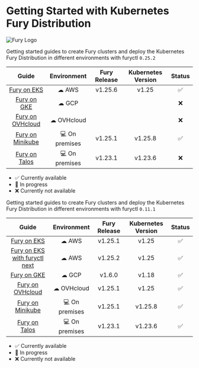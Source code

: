 # Getting Started with Kubernetes Fury Distribution

![Fury Logo](./utils/images/fury_logo.png)

Getting started guides to create Fury clusters and deploy the Kubernetes Fury Distribution in different environments with furyctl `0.25.2`

|                         Guide                         |  Environment   | Fury Release | Kubernetes Version |       Status       |
|:-----------------------------------------------------:|:--------------:|:------------:|:------------------:|:------------------:|
|         [Fury on EKS](fury-on-eks/README.md)          |     ☁ AWS      |   v1.25.6    |       v1.25        | :white_check_mark: |
|         [Fury on GKE](fury-on-gke/README.md)          |     ☁ GCP      |              |                    |        :x:         |
|    [Fury on OVHcloud](fury-on-ovhcloud/README.md)     |   ☁ OVHcloud   |              |                    |        :x:         |
|    [Fury on Minikube](fury-on-minikube/README.md)     | 💻 On premises |   v1.25.1    |      v1.25.8       | :white_check_mark: |
|       [Fury on Talos](fury-on-talos/README.md)        | 💻 On premises |   v1.23.1    |      v1.23.6       |        :x:         |


- :white_check_mark: Currently available
- :hammer: In progress
- :x: Currently not available

Getting started guides to create Fury clusters and deploy the Kubernetes Fury Distribution in different environments with furyctl `0.11.1`

|                         Guide                          |  Environment   | Fury Release | Kubernetes Version |       Status       |
|:------------------------------------------------------:|:--------------:|:------------:|:------------------:|:------------------:|
|      [Fury on EKS](legacy/fury-on-eks/README.md)       |     ☁ AWS      |   v1.25.1    |       v1.25        | :white_check_mark: |
| [Fury on EKS with furyctl next](fury-on-eks/README.md) |     ☁ AWS      |   v1.25.2    |       v1.25        | :white_check_mark: |
|      [Fury on GKE](legacy/fury-on-gke/README.md)       |     ☁ GCP      |    v1.6.0    |       v1.18        | :white_check_mark: |
| [Fury on OVHcloud](legacy/fury-on-ovhcloud/README.md)  |   ☁ OVHcloud   |   v1.25.1    |       v1.25        | :white_check_mark: |
| [Fury on Minikube](legacy/fury-on-minikube/README.md)  | 💻 On premises |   v1.25.1    |      v1.25.8       | :white_check_mark: |
|    [Fury on Talos](legacy/fury-on-talos/README.md)     | 💻 On premises |   v1.23.1    |      v1.23.6       | :white_check_mark: |


- :white_check_mark: Currently available
- :hammer: In progress
- :x: Currently not available
